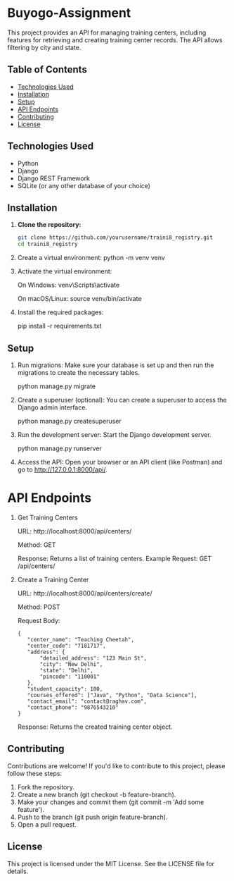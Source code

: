 # Buyogo-Assignment

This project provides an API for managing training centers, including features for retrieving and creating training center records. The API allows filtering by city and state.

## Table of Contents
- [Technologies Used](#technologies-used)
- [Installation](#installation)
- [Setup](#setup)
- [API Endpoints](#api-endpoints)
- [Contributing](#contributing)
- [License](#license)

## Technologies Used
- Python
- Django
- Django REST Framework
- SQLite (or any other database of your choice)

## Installation

1. **Clone the repository:**
   ```bash
   git clone https://github.com/yourusername/traini8_registry.git
   cd traini8_registry

2. Create a virtual environment:
   python -m venv venv

3. Activate the virtual environment:

   On Windows:
    venv\Scripts\activate

   On macOS/Linux:
     source venv/bin/activate

4. Install the required packages:

   pip install -r requirements.txt


## Setup

1. Run migrations: Make sure your database is set up and then run the migrations to create the necessary tables.

   python manage.py migrate

2. Create a superuser (optional): You can create a superuser to access the Django admin interface.

   python manage.py createsuperuser

3. Run the development server: Start the Django development server.

   python manage.py runserver

4. Access the API: Open your browser or an API client (like Postman) and go to http://127.0.0.1:8000/api/.



 # API Endpoints

1. Get Training Centers
   
    URL: http://localhost:8000/api/centers/

    Method: GET
   
    Response:
      Returns a list of training centers.
      Example Request:
         GET /api/centers/

3. Create a Training Center

    URL: http://localhost:8000/api/centers/create/

    Method: POST

    Request Body:

       {
          "center_name": "Teaching Cheetah",
          "center_code": "7181717",
          "address": {
              "detailed_address": "123 Main St",
              "city": "New Delhi",
              "state": "Delhi",
              "pincode": "110001"
          },
          "student_capacity": 100,
          "courses_offered": ["Java", "Python", "Data Science"],
          "contact_email": "contact@raghav.com",
          "contact_phone": "9876543210"
       }

   Response:
      Returns the created training center object.


## Contributing
Contributions are welcome! If you'd like to contribute to this project, please follow these steps:

1. Fork the repository.
2. Create a new branch (git checkout -b feature-branch).
3. Make your changes and commit them (git commit -m 'Add some feature').
4. Push to the branch (git push origin feature-branch).
5. Open a pull request.

## License
This project is licensed under the MIT License. See the LICENSE file for details.




   

